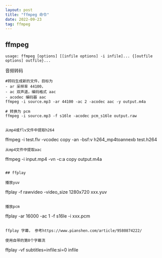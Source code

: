 ```yaml
---
layout: post
title: "ffmpeg 命令"
date: 2022-09-23
tag: ffmpeg
---
```



## ffmpeg 
```
usage: ffmpeg [options] [[infile options] -i infile]... {[outfile options] outfile}...
```

音频转码
```
#转码生成新的文件，目标为 
- ar 采样率 44100，
- ac 双声道，编码格式 aac
- acodec 编码器 aac
ffmpeg -i source.mp3 -ar 44100 -ac 2 -acodec aac -y output.m4a

# 转换为 pcm
ffmpeg -i source.mp3 -f s16le -acodec pcm_s16le output.raw
```
```

从mp4或flv文件中提取h264
```
ffmpeg -i test.flv -vcodec copy -an -bsf:v h264_mp4toannexb test.h264
```
从mp4文件中提取aac
```
ffmpeg -i input.mp4 -vn -c:a copy output.m4a
```

## ffplay

播放yuv
```
ffplay -f rawvideo -video_size 1280x720 xxx.yuv
```

播放pcm
```
ffplay -ar 16000 -ac 1 -f s16le -i xxx.pcm
```

ffplay 字幕， 参考https://www.pianshen.com/article/9580874222/

使用自带的第0个字幕流

```
ffplay -vf subtitles=infile:si=0 infile
```
